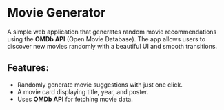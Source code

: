 # Movie Generator

A simple web application that generates random movie recommendations using the **OMDb API** (Open Movie Database). The app allows users to discover new movies randomly with a beautiful UI and smooth transitions.

## Features:
- Randomly generate movie suggestions with just one click.
- A movie card displaying title, year, and poster.
- Uses **OMDb API** for fetching movie data.
